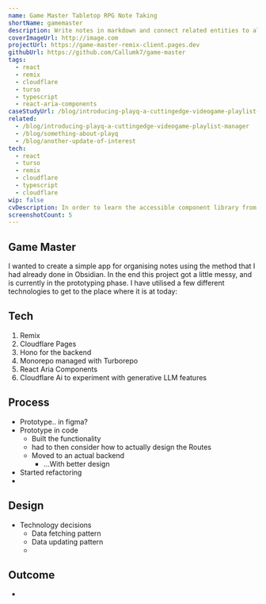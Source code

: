 ```yaml
---
name: Game Master Tabletop RPG Note Taking
shortName: gamemaster
description: Write notes in markdown and connect related entities to always find the note that you need.
coverImageUrl: http://image.com
projectUrl: https://game-master-remix-client.pages.dev
githubUrl: https://github.com/Callumk7/game-master
tags:
  - react
  - remix
  - cloudflare
  - turso
  - typescript
  - react-aria-components
caseStudyUrl: /blog/introducing-playq-a-cuttingedge-videogame-playlist-manager
related:
  - /blog/introducing-playq-a-cuttingedge-videogame-playlist-manager
  - /blog/something-about-playq
  - /blog/another-update-of-interest
tech:
  - react
  - turso
  - remix
  - cloudflare
  - typescript
  - cloudflare
wip: false
cvDescription: In order to learn the accessible component library from adobe, I created this project to combine various principles such as optimistic updates, serverless environments and monorepos.
screenshotCount: 5
---
```

## Game Master

I wanted to create a simple app for organising notes using the method that I had already done in Obsidian. In the end this project got a little messy, and is currently in the prototyping phase. I have utilised a few different technologies to get to the place where it is at today:

## Tech

1. Remix
2. Cloudflare Pages
3. Hono for the backend
4. Monorepo managed with Turborepo
5. React Aria Components
6. Cloudflare Ai to experiment with generative LLM features

## Process
- Prototype.. in figma?
- Prototype in code
	- Built the functionality
	- had to then consider how to actually design the Routes
	- Moved to an actual backend
		- ...With better design
- Started refactoring
- 

## Design
- Technology decisions
	- Data fetching pattern
	- Data updating pattern
	- 

## Outcome
- 

